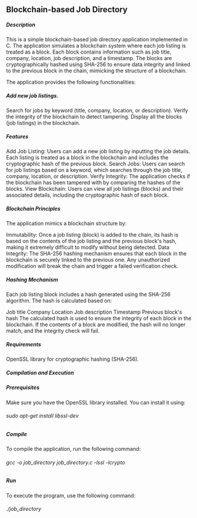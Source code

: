 ## Blockchain-based Job Directory

##### Description

This is a simple blockchain-based job directory application implemented in C. The application simulates a blockchain system where each job listing is treated as a block. Each block contains information such as job title, company, location, job description, and a timestamp. The blocks are cryptographically hashed using SHA-256 to ensure data integrity and linked to the previous block in the chain, mimicking the structure of a blockchain.

The application provides the following functionalities:

##### Add new job listings.

Search for jobs by keyword (title, company, location, or description).
Verify the integrity of the blockchain to detect tampering.
Display all the blocks (job listings) in the blockchain.

##### Features

Add Job Listing: Users can add a new job listing by inputting the job details. Each listing is treated as a block in the blockchain and includes the cryptographic hash of the previous block.
Search Jobs: Users can search for job listings based on a keyword, which searches through the job title, company, location, or description.
Verify Integrity: The application checks if the blockchain has been tampered with by comparing the hashes of the blocks.
View Blockchain: Users can view all job listings (blocks) and their associated details, including the cryptographic hash of each block.


##### Blockchain Principles
The application mimics a blockchain structure by:

Immutability: Once a job listing (block) is added to the chain, its hash is based on the contents of the job listing and the previous block's hash, making it extremely difficult to modify without being detected.
Data Integrity: The SHA-256 hashing mechanism ensures that each block in the blockchain is securely linked to the previous one. Any unauthorized modification will break the chain and trigger a failed verification check.


##### Hashing Mechanism

Each job listing block includes a hash generated using the SHA-256 algorithm. The hash is calculated based on:

Job title
Company
Location
Job description
Timestamp
Previous block's hash
The calculated hash is used to ensure the integrity of each block in the blockchain. If the contents of a block are modified, the hash will no longer match, and the integrity check will fail.

##### Requirements

OpenSSL library for cryptographic hashing (SHA-256).


##### Compilation and Execution

##### Prerequisites
Make sure you have the OpenSSL library installed. You can install it using:


###### sudo apt-get install libssl-dev

##### Compile
To compile the application, run the following command:

###### gcc -o job_directory job_directory.c -lssl -lcrypto

##### Run
To execute the program, use the following command:


###### ./job_directory